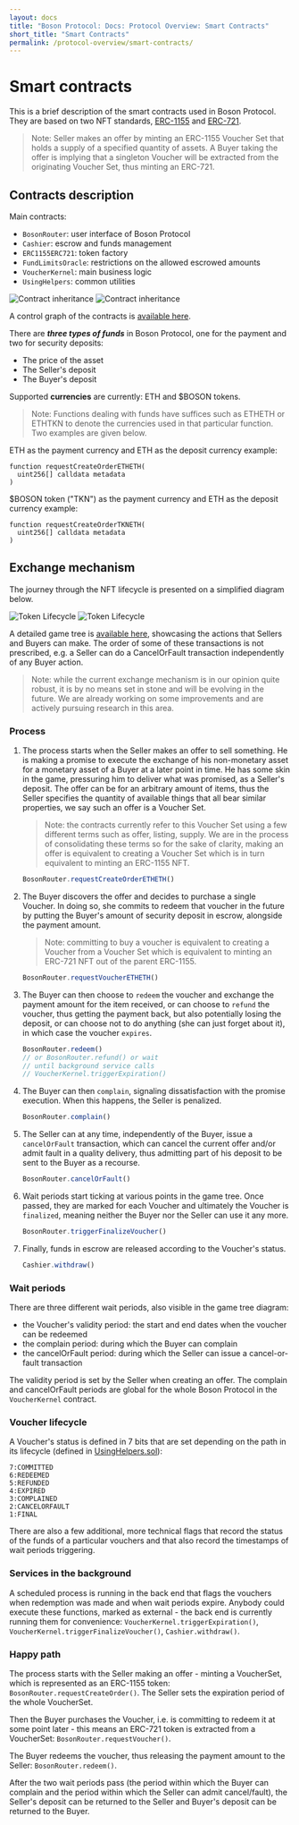 ```yaml
---
layout: docs
title: "Boson Protocol: Docs: Protocol Overview: Smart Contracts"
short_title: "Smart Contracts"
permalink: /protocol-overview/smart-contracts/
---
```

# Smart contracts

This is a brief description of the smart contracts used in Boson Protocol. They
are based on two NFT standards,
[ERC-1155](https://eips.ethereum.org/EIPS/eip-1155) and
[ERC-721](https://eips.ethereum.org/EIPS/eip-721).

> Note: Seller makes an offer by minting an ERC-1155 Voucher Set that holds a
supply of a specified quantity of assets. A Buyer taking the offer is implying
that a singleton Voucher will be extracted from the originating Voucher Set,
thus minting an ERC-721.

## Contracts description

Main contracts:

- `BosonRouter`: user interface of Boson Protocol
- `Cashier`: escrow and funds management
- `ERC1155ERC721`: token factory
- `FundLimitsOracle`: restrictions on the allowed escrowed amounts
- `VoucherKernel`: main business logic
- `UsingHelpers`: common utilities

<img src="/images/docs/contract-inheritance-light.png" 
     alt="Contract inheritance" 
     class="block dark:hidden"/>
<img src="/images/docs/contract-inheritance-dark.png" 
     alt="Contract inheritance" 
     class="dark:block hidden"/>

A control graph of the contracts is 
[available here](https://www.notion.so/assets/bosonprotocol-graph.png).

There are ***three types of funds*** in Boson Protocol, one for the payment and
two for security deposits:

- The price of the asset
- The Seller's deposit
- The Buyer's deposit

Supported **currencies** are currently: ETH and $BOSON tokens.

> Note: Functions dealing with funds have suffices such as ETHETH or ETHTKN to
denote the currencies used in that particular function. Two examples are given
below.

ETH as the payment currency and ETH as the deposit currency example:

```solidity
function requestCreateOrderETHETH(
  uint256[] calldata metadata
)
```

$BOSON token ("TKN") as the payment currency and ETH as the deposit currency
example:

```solidity
function requestCreateOrderTKNETH(
  uint256[] calldata metadata
)
```

## Exchange mechanism

The journey through the NFT lifecycle is presented on a simplified diagram below.

<img src="/images/docs/token-lifecycle-light.png" 
     alt="Token Lifecycle" 
     class="block dark:hidden"/>
<img src="/images/docs/token-lifecycle-dark.png" 
     alt="Token Lifecycle" 
     class="dark:block hidden"/>

A detailed game tree is [available here](https://www.notion.so/assets/exchange-diagram.png),
showcasing the actions that Sellers and Buyers can make. The order of some of
these transactions is not prescribed, e.g. a Seller can do a CancelOrFault
transaction independently of any Buyer action.

> Note: while the current exchange mechanism is in our opinion quite robust, it
is by no means set in stone and will be evolving in the future. We are
already working on some improvements and are actively pursuing research in
this area.

### Process

1. The process starts when the Seller makes an offer to sell something. He is
making a promise to execute the exchange of his non-monetary asset for a
monetary asset of a Buyer at a later point in time. He has some skin in the
game, pressuring him to deliver what was promised, as a Seller's deposit.
The offer can be for an arbitrary amount of items, thus the Seller specifies
the quantity of available things that all bear similar properties, we say
such an offer is a Voucher Set.

    > Note: the contracts currently refer to this Voucher Set using a few different
    terms such as offer, listing, supply. We are in the process of consolidating
    these terms so for the sake of clarity, making an offer is equivalent to
    creating a Voucher Set which is in turn equivalent to minting an ERC-1155 NFT.

    ```javascript
    BosonRouter.requestCreateOrderETHETH()
    ```

1. The Buyer discovers the offer and decides to purchase a single Voucher.
In doing so, she commits to redeem that voucher in the future by putting the
Buyer's amount of security deposit in escrow, alongside the payment amount.

    > Note: committing to buy a voucher is equivalent to creating a Voucher from a
    Voucher Set which is equivalent to minting an ERC-721 NFT out of the parent
    ERC-1155.
    
    ```javascript
    BosonRouter.requestVoucherETHETH()
    ```

1. The Buyer can then choose to `redeem` the voucher and exchange the payment
amount for the item received, or can choose to `refund` the voucher, thus
getting the payment back, but also potentially losing the deposit, or can
choose not to do anything (she can just forget about it), in which case the
voucher `expires`.

    ```javascript
    BosonRouter.redeem()
    // or BosonRouter.refund() or wait 
    // until background service calls 
    // VoucherKernel.triggerExpiration()
    ```

1. The Buyer can then `complain`, signaling dissatisfaction with the promise
execution. When this happens, the Seller is penalized.

    ```javascript
    BosonRouter.complain()
    ```

1. The Seller can at any time, independently of the Buyer, issue a
`cancelOrFault` transaction, which can cancel the current offer and/or admit
fault in a quality delivery, thus admitting part of his deposit to be sent to
the Buyer as a recourse.

    ```javascript
    BosonRouter.cancelOrFault()
    ```

1. Wait periods start ticking at various points in the game tree. Once passed,
they are marked for each Voucher and ultimately the Voucher is `finalized`,
meaning neither the Buyer nor the Seller can use it any more.

    ```javascript
    BosonRouter.triggerFinalizeVoucher()
    ```

1. Finally, funds in escrow are released according to the Voucher's status.

    ```javascript
    Cashier.withdraw()
    ```

### Wait periods

There are three different wait periods, also visible in the game tree diagram:

- the Voucher's validity period: the start and end dates when the voucher can be
redeemed
- the complain period: during which the Buyer can complain
- the cancelOrFault period: during which the Seller can issue a cancel-or-fault
transaction

The validity period is set by the Seller when creating an offer. The complain
and cancelOrFault periods are global for the whole Boson Protocol in
the `VoucherKernel` contract.

### Voucher lifecycle

A Voucher's status is defined in 7 bits that are set depending on the path in
its lifecycle (defined in
[UsingHelpers.sol](https://github.com/bosonprotocol/contracts/blob/master/contracts/UsingHelpers.sol#L47)):

```plaintext
7:COMMITTED
6:REDEEMED
5:REFUNDED
4:EXPIRED
3:COMPLAINED
2:CANCELORFAULT
1:FINAL
```

There are also a few additional, more technical flags that record the status of
the funds of a particular vouchers and that also record the timestamps of wait
periods triggering.

### Services in the background

A scheduled process is running in the back end that flags the vouchers when
redemption was made and when wait periods expire. Anybody could execute
these functions, marked as external - the back end is currently running them for
convenience: `VoucherKernel.triggerExpiration()`,
`VoucherKernel.triggerFinalizeVoucher()`, `Cashier.withdraw()`.

### Happy path

The process starts with the Seller making an offer - minting a VoucherSet, which
is represented as an ERC-1155 token: `BosonRouter.requestCreateOrder()`. The
Seller sets the expiration period of the whole VoucherSet.

Then the Buyer purchases the Voucher, i.e. is committing to redeem it at some
point later - this means an ERC-721 token is extracted from a VoucherSet:
`BosonRouter.requestVoucher()`.

The Buyer redeems the voucher, thus releasing the payment amount to the Seller:
`BosonRouter.redeem()`.

After the two wait periods pass (the period within which the Buyer can complain
and the period within which the Seller can admit cancel/fault), the Seller's
deposit can be returned to the Seller and Buyer's deposit can be returned to the
Buyer.
